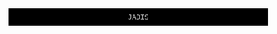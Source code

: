 <html>
  <head>
    <style>
      .header{
      background-color:  #000;
      color: #ccc;
      font-family: monospace;
      width: 100%;
      padding: 10px;
      }
      </style>
    <title>JADIS</title>
    </head>
  <body>
    <header class="header">
      <span>JADIS</span>
    </header>
    </body>
    </html>
